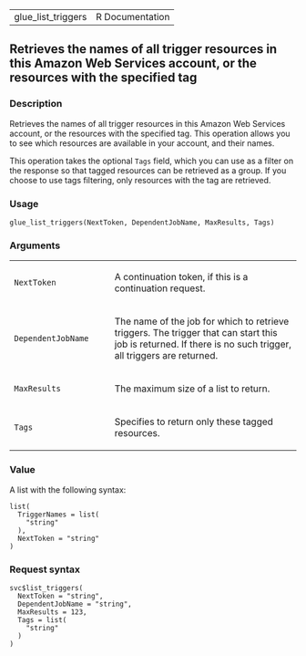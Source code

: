 <table style="width: 100%;">
<tbody>
<tr class="odd">
<td>glue_list_triggers</td>
<td style="text-align: right;">R Documentation</td>
</tr>
</tbody>
</table>

## Retrieves the names of all trigger resources in this Amazon Web Services account, or the resources with the specified tag

### Description

Retrieves the names of all trigger resources in this Amazon Web Services
account, or the resources with the specified tag. This operation allows
you to see which resources are available in your account, and their
names.

This operation takes the optional `Tags` field, which you can use as a
filter on the response so that tagged resources can be retrieved as a
group. If you choose to use tags filtering, only resources with the tag
are retrieved.

### Usage

    glue_list_triggers(NextToken, DependentJobName, MaxResults, Tags)

### Arguments

<table>
<colgroup>
<col style="width: 35%" />
<col style="width: 65%" />
</colgroup>
<tbody>
<tr class="odd">
<td><code id="glue_list_triggers_:_NextToken">NextToken</code></td>
<td><p>A continuation token, if this is a continuation request.</p></td>
</tr>
<tr class="even">
<td><code
id="glue_list_triggers_:_DependentJobName">DependentJobName</code></td>
<td><p>The name of the job for which to retrieve triggers. The trigger
that can start this job is returned. If there is no such trigger, all
triggers are returned.</p></td>
</tr>
<tr class="odd">
<td><code id="glue_list_triggers_:_MaxResults">MaxResults</code></td>
<td><p>The maximum size of a list to return.</p></td>
</tr>
<tr class="even">
<td><code id="glue_list_triggers_:_Tags">Tags</code></td>
<td><p>Specifies to return only these tagged resources.</p></td>
</tr>
</tbody>
</table>

### Value

A list with the following syntax:

    list(
      TriggerNames = list(
        "string"
      ),
      NextToken = "string"
    )

### Request syntax

    svc$list_triggers(
      NextToken = "string",
      DependentJobName = "string",
      MaxResults = 123,
      Tags = list(
        "string"
      )
    )
